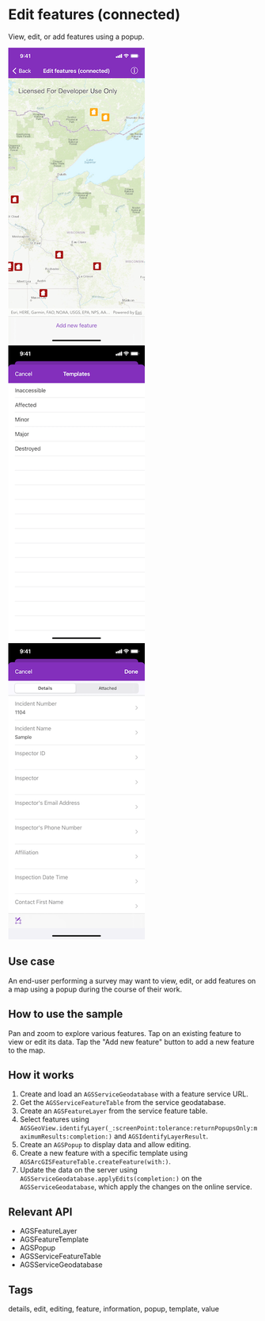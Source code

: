 # Edit features (connected)

View, edit, or add features using a popup.

![Map with features](edit-features-connected-1.png)
![List of templates](edit-features-connected-2.png)
![Editable information list](edit-features-connected-3.png)

## Use case

An end-user performing a survey may want to view, edit, or add features on a map using a popup during the course of their work.

## How to use the sample

Pan and zoom to explore various features. Tap on an existing feature to view or edit its data. Tap the "Add new feature" button to add a new feature to the map.

## How it works

1. Create and load an `AGSServiceGeodatabase` with a feature service URL.
2. Get the `AGSServiceFeatureTable` from the service geodatabase.
3. Create an `AGSFeatureLayer` from the service feature table.
4. Select features using `AGSGeoView.identifyLayer(_:screenPoint:tolerance:returnPopupsOnly:maximumResults:completion:)` and `AGSIdentifyLayerResult`.
5. Create an `AGSPopup` to display data and allow editing.
6. Create a new feature with a specific template using `AGSArcGISFeatureTable.createFeature(with:)`.
7. Update the data on the server using `AGSServiceGeodatabase.applyEdits(completion:)` on the `AGSServiceGeodatabase`, which apply the changes on the online service.

## Relevant API

* AGSFeatureLayer
* AGSFeatureTemplate
* AGSPopup
* AGSServiceFeatureTable
* AGSServiceGeodatabase

## Tags

details, edit, editing, feature, information, popup, template, value
